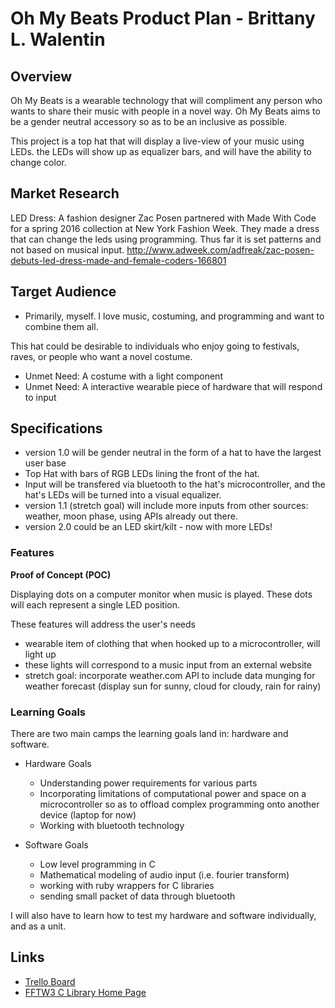 # Oh My Beats Product Plan - Brittany L. Walentin

## Overview
Oh My Beats is a wearable technology that will compliment any person who wants to share their music with people in a novel way.  Oh My Beats aims to be a gender neutral accessory so as to be an inclusive as possible.

This project is a top hat that will display a live-view of your music using LEDs. the LEDs will show up as equalizer bars, and will have the ability to change color.

## Market Research
LED Dress: A fashion designer Zac Posen partnered with Made With Code for a spring 2016 collection at New York Fashion Week. They made a dress that can change the leds using programming. Thus far it is set patterns and not based on musical input.
http://www.adweek.com/adfreak/zac-posen-debuts-led-dress-made-and-female-coders-166801



## Target Audience
- Primarily, myself.  I love music, costuming, and programming and want to combine them all.

This hat could be desirable to individuals who enjoy going to festivals, raves, or people who want a novel costume.

- Unmet Need: A costume with a light component
- Unmet Need: A interactive wearable piece of hardware that will respond to input

## Specifications
- version 1.0 will be gender neutral in the form of a hat to have the largest user base
- Top Hat with bars of RGB LEDs lining the front of the hat.
- Input will be transfered via bluetooth to the hat's microcontroller, and the hat's LEDs will be turned into a visual equalizer.
- version 1.1 (stretch goal) will include more inputs from other sources: weather, moon phase, using APIs already out there.
- version 2.0 could be an LED skirt/kilt - now with more LEDs!

### Features
**Proof of Concept (POC)**

 Displaying dots on a computer monitor when music is played. These dots will each represent a single LED position.

These features will address the user's needs
- wearable item of clothing that when hooked up to a microcontroller, will light up
- these lights will correspond to a music input from an external website
- stretch goal: incorporate weather.com API to include data munging for weather forecast (display sun for sunny, cloud for cloudy, rain for rainy)

### Learning Goals
There are two main camps the learning goals land in: hardware and software.

* Hardware Goals  
  * Understanding power requirements for various parts
  * Incorporating limitations of computational power and space on a microcontroller so as to offload complex programming onto another device (laptop for now)
  * Working with bluetooth technology

* Software Goals  
  * Low level programming in C
  * Mathematical modeling of audio input (i.e. fourier transform)
  * working with ruby wrappers for C libraries
  * sending small packet of data through bluetooth

I will also have to learn how to test my hardware and software individually, and as a unit.

## Links
* [Trello Board](https://trello.com/b/vTjSs1My/oh-my-beats-don-t-you-look-wonderful)
* [FFTW3 C Library Home Page](http://www.fftw.org)
